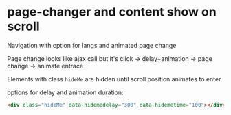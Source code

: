 # page-changer and content show on scroll

Navigation with option for langs and animated page change

Page change looks like ajax call but it's click -> delay+animation -> page change -> animate entrace

Elements with class ``hideMe`` are hidden until scroll position animates to enter.

options for delay and animation duration:

```html
<div class="hideMe" data-hidemedelay="300" data-hidemetime="100"></div>
```

